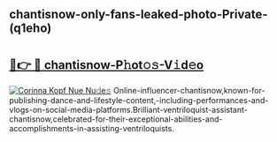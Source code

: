 ## chantisnow-only-fans​-leaked-photo​-Private-(q1eho)


# <h2><a href="https://mediaupload.pro?title=chantisnow&ref=git">🔗👉 🔴 chantisnow-P𝚑ot𝚘𝚜-V𝚒d𝚎o</a></h2>

[![Corinna Kopf Nue Nu𝚍e𝚜](https://i.imgur.com/0qMVB7G.gif)](https://mediaupload.pro?title=chantisnow&ref=git)
Online-influencer-chantisnow,known-for-publishing-dance-and-lifestyle-content,-including-performances-and-vlogs-on-social-media-platforms.Brilliant-ventriloquist-assistant-chantisnow,celebrated-for-their-exceptional-abilities-and-accomplishments-in-assisting-ventriloquists.  